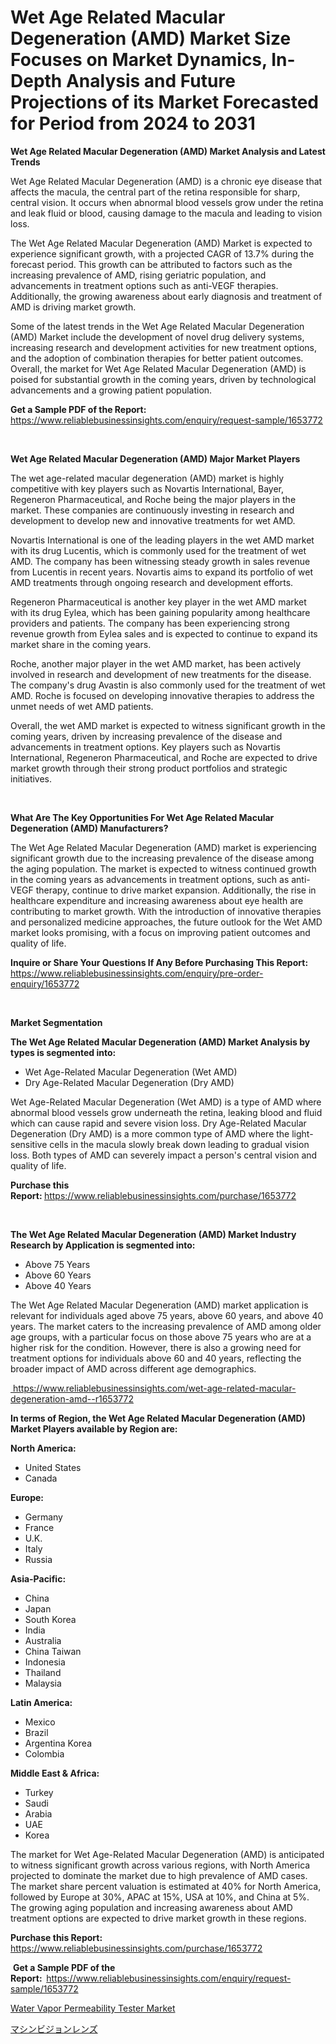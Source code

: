 <p><h1>Wet Age Related Macular Degeneration (AMD) Market Size Focuses on Market Dynamics, In-Depth Analysis and Future Projections of its Market Forecasted for Period from 2024 to 2031</h1></p><p><strong>Wet Age Related Macular Degeneration (AMD) Market Analysis and Latest Trends</strong></p>
<p><p>Wet Age Related Macular Degeneration (AMD) is a chronic eye disease that affects the macula, the central part of the retina responsible for sharp, central vision. It occurs when abnormal blood vessels grow under the retina and leak fluid or blood, causing damage to the macula and leading to vision loss.</p><p>The Wet Age Related Macular Degeneration (AMD) Market is expected to experience significant growth, with a projected CAGR of 13.7% during the forecast period. This growth can be attributed to factors such as the increasing prevalence of AMD, rising geriatric population, and advancements in treatment options such as anti-VEGF therapies. Additionally, the growing awareness about early diagnosis and treatment of AMD is driving market growth.</p><p>Some of the latest trends in the Wet Age Related Macular Degeneration (AMD) Market include the development of novel drug delivery systems, increasing research and development activities for new treatment options, and the adoption of combination therapies for better patient outcomes. Overall, the market for Wet Age Related Macular Degeneration (AMD) is poised for substantial growth in the coming years, driven by technological advancements and a growing patient population.</p></p>
<p><strong>Get a Sample PDF of the Report:&nbsp;</strong> <a href="https://www.reliablebusinessinsights.com/enquiry/request-sample/1653772">https://www.reliablebusinessinsights.com/enquiry/request-sample/1653772</a></p>
<p>&nbsp;</p>
<p><strong>Wet Age Related Macular Degeneration (AMD) Major Market Players</strong></p>
<p><p>The wet age-related macular degeneration (AMD) market is highly competitive with key players such as Novartis International, Bayer, Regeneron Pharmaceutical, and Roche being the major players in the market. These companies are continuously investing in research and development to develop new and innovative treatments for wet AMD.</p><p>Novartis International is one of the leading players in the wet AMD market with its drug Lucentis, which is commonly used for the treatment of wet AMD. The company has been witnessing steady growth in sales revenue from Lucentis in recent years. Novartis aims to expand its portfolio of wet AMD treatments through ongoing research and development efforts.</p><p>Regeneron Pharmaceutical is another key player in the wet AMD market with its drug Eylea, which has been gaining popularity among healthcare providers and patients. The company has been experiencing strong revenue growth from Eylea sales and is expected to continue to expand its market share in the coming years.</p><p>Roche, another major player in the wet AMD market, has been actively involved in research and development of new treatments for the disease. The company's drug Avastin is also commonly used for the treatment of wet AMD. Roche is focused on developing innovative therapies to address the unmet needs of wet AMD patients.</p><p>Overall, the wet AMD market is expected to witness significant growth in the coming years, driven by increasing prevalence of the disease and advancements in treatment options. Key players such as Novartis International, Regeneron Pharmaceutical, and Roche are expected to drive market growth through their strong product portfolios and strategic initiatives.</p></p>
<p>&nbsp;</p>
<p><strong>What Are The Key Opportunities For Wet Age Related Macular Degeneration (AMD) Manufacturers?</strong></p>
<p><p>The Wet Age Related Macular Degeneration (AMD) market is experiencing significant growth due to the increasing prevalence of the disease among the aging population. The market is expected to witness continued growth in the coming years as advancements in treatment options, such as anti-VEGF therapy, continue to drive market expansion. Additionally, the rise in healthcare expenditure and increasing awareness about eye health are contributing to market growth. With the introduction of innovative therapies and personalized medicine approaches, the future outlook for the Wet AMD market looks promising, with a focus on improving patient outcomes and quality of life.</p></p>
<p><strong>Inquire or Share Your Questions If Any Before Purchasing This Report:</strong> <a href="https://www.reliablebusinessinsights.com/enquiry/pre-order-enquiry/1653772">https://www.reliablebusinessinsights.com/enquiry/pre-order-enquiry/1653772</a></p>
<p>&nbsp;</p>
<p><strong>Market Segmentation</strong></p>
<p><strong>The Wet Age Related Macular Degeneration (AMD) Market Analysis by types is segmented into:</strong></p>
<p><ul><li>Wet Age-Related Macular Degeneration (Wet AMD)</li><li>Dry Age-Related Macular Degeneration (Dry AMD)</li></ul></p>
<p><p>Wet Age-Related Macular Degeneration (Wet AMD) is a type of AMD where abnormal blood vessels grow underneath the retina, leaking blood and fluid which can cause rapid and severe vision loss. Dry Age-Related Macular Degeneration (Dry AMD) is a more common type of AMD where the light-sensitive cells in the macula slowly break down leading to gradual vision loss. Both types of AMD can severely impact a person's central vision and quality of life.</p></p>
<p><strong>Purchase this Report:&nbsp;</strong><a href="https://www.reliablebusinessinsights.com/purchase/1653772">https://www.reliablebusinessinsights.com/purchase/1653772</a></p>
<p>&nbsp;</p>
<p><strong>The Wet Age Related Macular Degeneration (AMD) Market Industry Research by Application is segmented into:</strong></p>
<p><ul><li>Above 75 Years</li><li>Above 60 Years</li><li>Above 40 Years</li></ul></p>
<p><p>The Wet Age Related Macular Degeneration (AMD) market application is relevant for individuals aged above 75 years, above 60 years, and above 40 years. The market caters to the increasing prevalence of AMD among older age groups, with a particular focus on those above 75 years who are at a higher risk for the condition. However, there is also a growing need for treatment options for individuals above 60 and 40 years, reflecting the broader impact of AMD across different age demographics.</p></p>
<p><a href="https://www.reliablebusinessinsights.com/wet-age-related-macular-degeneration-amd--r1653772">&nbsp;https://www.reliablebusinessinsights.com/wet-age-related-macular-degeneration-amd--r1653772</a></p>
<p><strong>In terms of Region, the Wet Age Related Macular Degeneration (AMD) Market Players available by Region are:</strong></p>
<p>
    <p> <strong> North America: </strong>
        <ul>
            <li>United States</li>
            <li>Canada</li>
        </ul>
        </p> 
    <p> <strong> Europe: </strong>
        <ul>
            <li>Germany</li>
            <li>France</li>
            <li>U.K.</li>
            <li>Italy</li>
            <li>Russia</li>
        </ul>
        </p> 
    <p> <strong> Asia-Pacific: </strong>
        <ul>
            <li>China</li>
            <li>Japan</li>
            <li>South Korea</li>
            <li>India</li>
            <li>Australia</li>
            <li>China Taiwan</li>
            <li>Indonesia</li>
            <li>Thailand</li>
            <li>Malaysia</li>
        </ul>
        </p> 
    <p> <strong> Latin America: </strong>
        <ul>
            <li>Mexico</li>
            <li>Brazil</li>
            <li>Argentina Korea</li>
            <li>Colombia</li>
        </ul>
        </p> 
    <p> <strong> Middle East & Africa: </strong>
        <ul>
            <li>Turkey</li>
            <li>Saudi</li>
            <li>Arabia</li>
            <li>UAE</li>
            <li>Korea</li>
        </ul>
    </p>
    </p>
<p><p>The market for Wet Age-Related Macular Degeneration (AMD) is anticipated to witness significant growth across various regions, with North America projected to dominate the market due to high prevalence of AMD cases. The market share percent valuation is estimated at 40% for North America, followed by Europe at 30%, APAC at 15%, USA at 10%, and China at 5%. The growing aging population and increasing awareness about AMD treatment options are expected to drive market growth in these regions.</p></p>
<p><strong>Purchase this Report: </strong><a href="https://www.reliablebusinessinsights.com/purchase/1653772">https://www.reliablebusinessinsights.com/purchase/1653772</a></p>
<p>&nbsp;<strong>Get a Sample PDF of the Report:&nbsp;&nbsp;</strong><a href="https://www.reliablebusinessinsights.com/enquiry/request-sample/1653772">https://www.reliablebusinessinsights.com/enquiry/request-sample/1653772</a></p>
<p><strong></strong></p>
<p><p><a href="https://github.com/crlaem461/Market-Research-Report-List-1/blob/main/water-vapor-permeability-tester-market.md">Water Vapor Permeability Tester Market</a></p><p><a href="https://github.com/vtbvgl20191192/Market-Research-Report-List-2/blob/main/3505005166459.md">マシンビジョンレンズ</a></p></p>